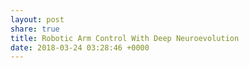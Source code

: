```yaml
---
layout: post
share: true
title: Robotic Arm Control With Deep Neuroevolution
date: 2018-03-24 03:28:46 +0000
---
```

